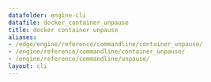 ```yaml
---
datafolder: engine-cli
datafile: docker_container_unpause
title: docker container unpause
aliases:
- /edge/engine/reference/commandline/container_unpause/
- /engine/reference/commandline/container_unpause/
- /engine/reference/commandline/unpause/
layout: cli
---
```


<!--
This page is automatically generated from Docker's source code. If you want to
suggest a change to the text that appears here, open a ticket or pull request
in the source repository on GitHub:

https://github.com/docker/cli
-->
